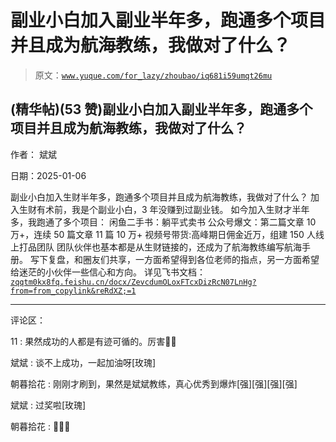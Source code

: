 # 副业小白加入副业半年多，跑通多个项目并且成为航海教练，我做对了什么？

> 原文：[`www.yuque.com/for_lazy/zhoubao/iq681i59umqt26mu`](https://www.yuque.com/for_lazy/zhoubao/iq681i59umqt26mu)

## (精华帖)(53 赞)副业小白加入副业半年多，跑通多个项目并且成为航海教练，我做对了什么？

作者： 斌斌

日期：2025-01-06

副业小白加入生财半年多，跑通多个项目并且成为航海教练，我做对了什么？ 加入生财有术前，我是个副业小白，3 年没赚到过副业钱。
如今加入生财才半年多，我跑通了多个项目： 闲鱼二手书：躺平式卖书 公众号爆文：第二篇文章 10 万+，连续 50 篇文章 11 篇 10 万+
视频号带货:高峰期日佣金近万，组建 150 人线上打品团队 团队伙伴也基本都是从生财链接的，还成为了航海教练编写航海手册。
写下复盘，和圈友们共享，一方面希望得到各位老师的指点，另一方面希望给迷茫的小伙伴一些信心和方向。 详见飞书文档： [`zqqtm0kx8fq.feishu.cn/docx/ZevcdumOLoxFTcxDizRcN07LnHg?from=from_copylink&reRdXZ;=1`](https://zqqtm0kx8fq.feishu.cn/docx/ZevcdumOLoxFTcxDizRcN07LnHg?from=from_copylink&reRdXZ;=1)

* * *

评论区：

11 : 果然成功的人都是有迹可循的。厉害👍🏻

斌斌 : 谈不上成功，一起加油呀[玫瑰]

朝暮拾花 : 刚刚才刷到，果然是斌斌教练，真心优秀到爆炸[强][强][强][强]

斌斌 : 过奖啦[玫瑰]

朝暮拾花 : 🌹🌹🌹
